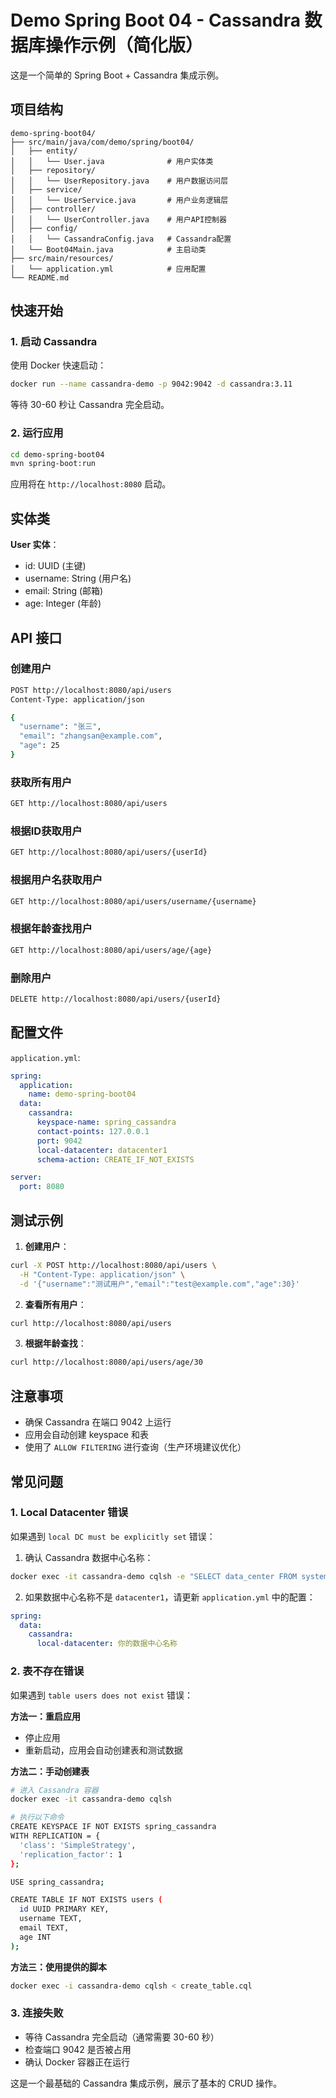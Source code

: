 # Demo Spring Boot 04 - Cassandra 数据库操作示例（简化版）

这是一个简单的 Spring Boot + Cassandra 集成示例。

## 项目结构

```
demo-spring-boot04/
├── src/main/java/com/demo/spring/boot04/
│   ├── entity/
│   │   └── User.java              # 用户实体类
│   ├── repository/
│   │   └── UserRepository.java    # 用户数据访问层
│   ├── service/
│   │   └── UserService.java       # 用户业务逻辑层
│   ├── controller/
│   │   └── UserController.java    # 用户API控制器
│   ├── config/
│   │   └── CassandraConfig.java   # Cassandra配置
│   └── Boot04Main.java            # 主启动类
├── src/main/resources/
│   └── application.yml            # 应用配置
└── README.md
```

## 快速开始

### 1. 启动 Cassandra

使用 Docker 快速启动：

```bash
docker run --name cassandra-demo -p 9042:9042 -d cassandra:3.11
```

等待 30-60 秒让 Cassandra 完全启动。

### 2. 运行应用

```bash
cd demo-spring-boot04
mvn spring-boot:run
```

应用将在 `http://localhost:8080` 启动。

## 实体类

**User 实体**：
- id: UUID (主键)
- username: String (用户名)
- email: String (邮箱)
- age: Integer (年龄)

## API 接口

### 创建用户
```bash
POST http://localhost:8080/api/users
Content-Type: application/json

{
  "username": "张三",
  "email": "zhangsan@example.com",
  "age": 25
}
```

### 获取所有用户
```bash
GET http://localhost:8080/api/users
```

### 根据ID获取用户
```bash
GET http://localhost:8080/api/users/{userId}
```

### 根据用户名获取用户
```bash
GET http://localhost:8080/api/users/username/{username}
```

### 根据年龄查找用户
```bash
GET http://localhost:8080/api/users/age/{age}
```

### 删除用户
```bash
DELETE http://localhost:8080/api/users/{userId}
```

## 配置文件

`application.yml`:

```yaml
spring:
  application:
    name: demo-spring-boot04
  data:
    cassandra:
      keyspace-name: spring_cassandra
      contact-points: 127.0.0.1
      port: 9042
      local-datacenter: datacenter1
      schema-action: CREATE_IF_NOT_EXISTS

server:
  port: 8080
```

## 测试示例

1. **创建用户**：
```bash
curl -X POST http://localhost:8080/api/users \
  -H "Content-Type: application/json" \
  -d '{"username":"测试用户","email":"test@example.com","age":30}'
```

2. **查看所有用户**：
```bash
curl http://localhost:8080/api/users
```

3. **根据年龄查找**：
```bash
curl http://localhost:8080/api/users/age/30
```

## 注意事项

- 确保 Cassandra 在端口 9042 上运行
- 应用会自动创建 keyspace 和表
- 使用了 `ALLOW FILTERING` 进行查询（生产环境建议优化）

## 常见问题

### 1. Local Datacenter 错误
如果遇到 `local DC must be explicitly set` 错误：

1. 确认 Cassandra 数据中心名称：
```bash
docker exec -it cassandra-demo cqlsh -e "SELECT data_center FROM system.local;"
```

2. 如果数据中心名称不是 `datacenter1`，请更新 `application.yml` 中的配置：
```yaml
spring:
  data:
    cassandra:
      local-datacenter: 你的数据中心名称
```

### 2. 表不存在错误
如果遇到 `table users does not exist` 错误：

**方法一：重启应用**
- 停止应用
- 重新启动，应用会自动创建表和测试数据

**方法二：手动创建表**
```bash
# 进入 Cassandra 容器
docker exec -it cassandra-demo cqlsh

# 执行以下命令
CREATE KEYSPACE IF NOT EXISTS spring_cassandra 
WITH REPLICATION = {
  'class': 'SimpleStrategy',
  'replication_factor': 1
};

USE spring_cassandra;

CREATE TABLE IF NOT EXISTS users (
  id UUID PRIMARY KEY,
  username TEXT,
  email TEXT,
  age INT
);
```

**方法三：使用提供的脚本**
```bash
docker exec -i cassandra-demo cqlsh < create_table.cql
```

### 3. 连接失败
- 等待 Cassandra 完全启动（通常需要 30-60 秒）
- 检查端口 9042 是否被占用
- 确认 Docker 容器正在运行

这是一个最基础的 Cassandra 集成示例，展示了基本的 CRUD 操作。